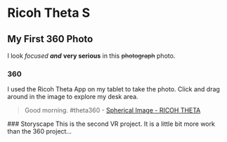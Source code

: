 # Ricoh Theta S
## My First 360 Photo
I look *focused* **_and_** **very serious** in this ~~photograph~~ photo.
### 360
I used the Ricoh Theta App on my tablet to take the photo.
Click and drag around in the image to explore my desk area.
<blockquote data-width="500" data-height="375" class="ricoh-theta-spherical-image" >Good morning. #theta360 - <a href="https://theta360.com/s/csGD1A1iGUYxDUR185Mq9Hs1Y" target="_blank">Spherical Image - RICOH THETA</a></blockquote>
<script async src="https://theta360.com/widgets.js" charset="utf-8"></script>  
### Storyscape
This is the second VR project.  It is a little bit more work than the 360 project...  
<script src="/scripts/embed.js" data-vizorurl="https://360.vizor.io/embed/mrhayden/button-with-screen" ></script>
